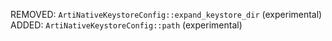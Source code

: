 REMOVED: `ArtiNativeKeystoreConfig::expand_keystore_dir` (experimental)
ADDED: `ArtiNativeKeystoreConfig::path` (experimental)
